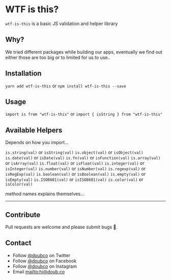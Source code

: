 # WTF is this?

`wtf-is-this` is a basic JS validation and helper library

## Why?

We tried different packages while building our apps, eventually we find out either those are too big or to limited for us to use..

## Installation

`yarn add wtf-is-this` or `npm install wtf-is-this --save`

## Usage

`import is from "wtf-is-this"` or `import { isString } from "wtf-is-this"`

## Available Helpers

Depends on how you import...

`is.string(val)` or `isString(val)`
`is.object(val)` or `isObject(val)`
`is.date(val)` or `isDate(val)`
`is.fn(val)` or `isFunction(val)`
`is.array(val)` or `isArray(val)`
`is.float(val)` or `isFloat(val)`
`is.integer(val)` or `isInteger(val)`
`is.number(val)` or `isNumber(val)`
`is.regexp(val)` or `isRegExp(val)`
`is.boolean(val)` or `isBoolean(val)`
`is.empty(val)` or `isEmpty(val)`
`is.ISO8601(val)` or `isISO8601(val)`
`is.color(val)` or `isColor(val)`

method names explains themselves...

---

## Contribute

Pull requests are welcome and please submit bugs 🐛.

## Contact

- Follow [@doubco](https://twitter.com/doubco) on Twitter
- Follow [@doubco](http://facebook.com/doubco) on Facebook
- Follow [@doubco](http://instagram.com/doubco) on Instagram
- Email <mailto:hi@doub.co>

